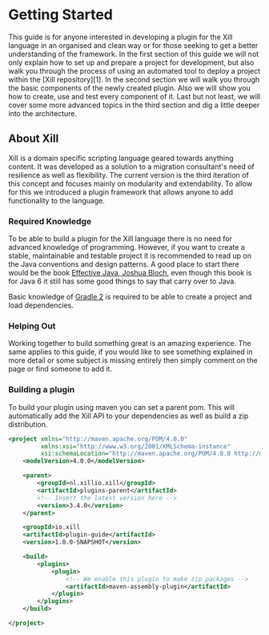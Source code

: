 # Getting Started
This guide is for anyone interested in developing a plugin for the Xill 
language in an organised and clean way or for those seeking to get a 
better understanding of the framework. In the first section of this 
guide we will not only explain how to set up and prepare a project for 
development, but also walk you through the process of using an automated 
tool to deploy a project within the [Xill repository][1]. In the second 
section we will walk you through the basic components of the newly 
created plugin. Also we will show you how to create, use and test every 
component of it. Last but not least, we will cover some more advanced
topics in the third section and dig a little deeper into the 
architecture.

## About Xill
Xill is a domain specific scripting language geared towards anything
content. It was developed as a solution to a migration consultant's need 
of resilience as well as flexibility. The current version is the third
iteration of this concept and focuses mainly on modularity and
extendability. To allow for this we introduced a plugin framework that
allows anyone to add functionality to the language.

### Required Knowledge
To be able to build a plugin for the Xill language there is no need for 
advanced knowledge of programming. However, if you want to create a 
stable, maintainable and testable project it is recommended to read up 
on the Java conventions and design patterns. A good place to start there 
would be the book [Effective Java, Joshua Bloch], even though this book 
is for Java 6 it still has some good things to say that carry over to 
Java.

Basic knowledge of [Gradle 2] is required to be able to create a project 
and load dependencies.

### Helping Out
Working together to build something great is an amazing experience. The 
same applies to this guide, if you would like to see something explained 
in more detail or some subject is missing entirely then simply comment 
on the page or find someone to add it.

### Building a plugin

To build your plugin using maven you can set a parent pom. This will
automatically add the Xill API to your dependencies as well as build a
zip distribution.

```xml
<project xmlns="http://maven.apache.org/POM/4.0.0"
         xmlns:xsi="http://www.w3.org/2001/XMLSchema-instance"
         xsi:schemaLocation="http://maven.apache.org/POM/4.0.0 http://maven.apache.org/xsd/maven-4.0.0.xsd">
    <modelVersion>4.0.0</modelVersion>

    <parent>
        <groupId>nl.xillio.xill</groupId>
        <artifactId>plugins-parent</artifactId>
        <!-- Insert the latest version here -->
        <version>3.4.0</version>
    </parent>

    <groupId>io.xill
    <artifactId>plugin-guide</artifactId>
    <version>1.0.0-SNAPSHOT</version>

    <build>
        <plugins>
            <plugin>
                <!-- We enable this plugin to make zip packages -->
                <artifactId>maven-assembly-plugin</artifactId>
            </plugin>
        </plugins>
    </build>

</project>
```

[Xill repository]: https://bitbucket.org/xillio/xill
[Effective Java, Joshua Bloch]: https://books.google.nl/books?id=ka2VUBqHiWkC
[Gradle 2]: https://gradle.org/
